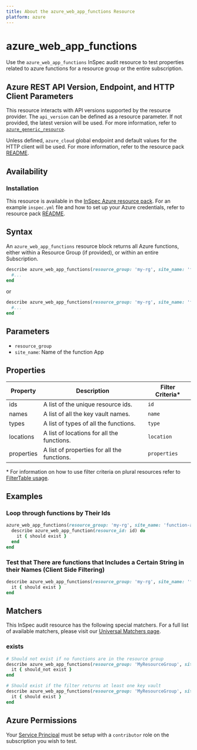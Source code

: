 ```yaml
---
title: About the azure_web_app_functions Resource
platform: azure
---
```


# azure_web_app_functions

Use the `azure_web_app_functions` InSpec audit resource to test properties related to azure functions for a resource group or the entire subscription.

## Azure REST API Version, Endpoint, and HTTP Client Parameters

This resource interacts with API versions supported by the resource provider.
The `api_version` can be defined as a resource parameter.
If not provided, the latest version will be used.
For more information, refer to [`azure_generic_resource`](azure_generic_resource.md).

Unless defined, `azure_cloud` global endpoint and default values for the HTTP client will be used.
For more information, refer to the resource pack [README](../../README.md).

## Availability

### Installation

This resource is available in the [InSpec Azure resource pack](https://github.com/inspec/inspec-azure).
For an example `inspec.yml` file and how to set up your Azure credentials, refer to resource pack [README](../../README.md#Service-Principal).

## Syntax

An `azure_web_app_functions` resource block returns all Azure functions, either within a Resource Group (if provided), or within an entire Subscription.
```ruby
describe azure_web_app_functions(resource_group: 'my-rg', site_name: 'function-app-http') do
  #...
end
```
or
```ruby
describe azure_web_app_functions(resource_group: 'my-rg', site_name: 'function-app-http') do
  #...
end
```
## Parameters

- `resource_group` 
- `site_name`: Name of the function App 

## Properties

|Property       | Description                                                                          | Filter Criteria<superscript>*</superscript> |
|---------------|--------------------------------------------------------------------------------------|-----------------|
| ids           | A list of the unique resource ids.                                                   | `id`            |
| names         | A list of all the key vault names.                                                   | `name`          |
| types         | A list of types of all the functions.                                                | `type`           |
| locations     | A list of locations for all the functions.                                           | `location`       |
| properties    | A list of properties for all the functions.                                          | `properties`     |

<superscript>*</superscript> For information on how to use filter criteria on plural resources refer to [FilterTable usage](https://github.com/inspec/inspec/blob/master/dev-docs/filtertable-usage.md).

## Examples

### Loop through functions by Their Ids
```ruby
azure_web_app_functions(resource_group: 'my-rg', site_name: 'function-app-http').ids.each do |id|
  describe azure_web_app_function(resource_id: id) do
    it { should exist }
  end
end  
```     
### Test that There are functions that Includes a Certain String in their Names (Client Side Filtering)
```ruby
describe azure_web_app_functions(resource_group: 'my-rg', site_name: 'function-app-http').where { name.include?('queue') } do
  it { should exist }
end
```    

## Matchers

This InSpec audit resource has the following special matchers. For a full list of available matchers, please visit our [Universal Matchers page](https://www.inspec.io/docs/reference/matchers/).

### exists
```ruby
# Should not exist if no functions are in the resource group
describe azure_web_app_functions(resource_group: 'MyResourceGroup', site_name: 'function-app-http') do
  it { should_not exist }
end

# Should exist if the filter returns at least one key vault
describe azure_web_app_functions(resource_group: 'MyResourceGroup', site_name: 'function-app-http') do
  it { should exist }
end
```
## Azure Permissions

Your [Service Principal](https://docs.microsoft.com/en-us/azure/azure-resource-manager/resource-group-create-service-principal-portal) must be setup with a `contributor` role on the subscription you wish to test.
